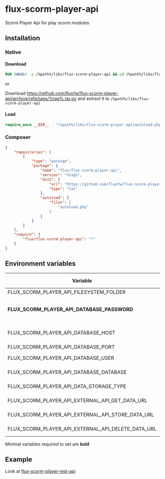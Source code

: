 # flux-scorm-player-api

Scorm Player Api for play scorm modules

## Installation

### Native

#### Download

```dockerfile
RUN (mkdir -p /%path%/libs/flux-scorm-player-api && cd /%path%/libs/flux-scorm-player-api && wget -O - https://github.com/fluxfw/flux-scorm-player-api/archive/refs/tags/%tag%.tar.gz | tar -xz --strip-components=1)
```

or

Download https://github.com/fluxfw/flux-scorm-player-api/archive/refs/tags/%tag%.tar.gz and extract it to `/%path%/libs/flux-scorm-player-api`

#### Load

```php
require_once __DIR__ . "/%path%/libs/flux-scorm-player-api/autoload.php";
```

### Composer

```json
{
    "repositories": [
        {
            "type": "package",
            "package": {
                "name": "flux/flux-scorm-player-api",
                "version": "%tag%",
                "dist": {
                    "url": "https://github.com/fluxfw/flux-scorm-player-api/archive/refs/tags/%tag%.tar.gz",
                    "type": "tar"
                },
                "autoload": {
                    "files": [
                        "autoload.php"
                    ]
                }
            }
        }
    ],
    "require": {
        "flux/flux-scorm-player-api": "*"
    }
}
```

## Environment variables

| Variable | Description | Default value |
| -------- | ----------- | ------------- |
| FLUX_SCORM_PLAYER_API_FILESYSTEM_FOLDER | Scorm directory | /scorm |
| **FLUX_SCORM_PLAYER_API_DATABASE_PASSWORD** | MongoDB password<br>Use *FLUX_SCORM_PLAYER_API_DATABASE_PASSWORD_FILE* for docker secrets | *-* |
| FLUX_SCORM_PLAYER_API_DATABASE_HOST | MongoDB host | scorm-player-database |
| FLUX_SCORM_PLAYER_API_DATABASE_PORT | MongoDB port | 27017 |
| FLUX_SCORM_PLAYER_API_DATABASE_USER | MongoDB user name | scorm-player |
| FLUX_SCORM_PLAYER_API_DATABASE_DATABASE | MongoDB database name | scorm-player |
| FLUX_SCORM_PLAYER_API_DATA_STORAGE_TYPE | Data storage type<br>database or external_api | database |
| FLUX_SCORM_PLAYER_API_EXTERNAL_API_GET_DATA_URL | External api data storage get url<br>You can use {scorm_id} and {user_id} placeholders | *-* |
| FLUX_SCORM_PLAYER_API_EXTERNAL_API_STORE_DATA_URL | External api data storage store url<br>You can use {scorm_id} and {user_id} placeholders | *-* |
| FLUX_SCORM_PLAYER_API_EXTERNAL_API_DELETE_DATA_URL | External api data storage delete url<br>You can use {scorm_id} placeholder | *-* |

Minimal variables required to set are **bold**

## Example

Look at [flux-scorm-player-rest-api](https://github.com/fluxfw/flux-scorm-player-rest-api)
